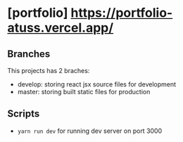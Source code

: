 # [portfolio] https://portfolio-atuss.vercel.app/

## Branches

This projects has 2 braches:

- develop: storing react jsx source files for development
- master: storing built static files for production

## Scripts

- `yarn run dev` for running dev server on port 3000